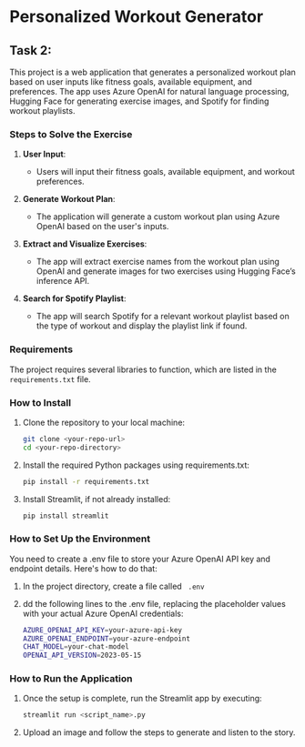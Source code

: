 # Personalized Workout Generator

## Task 2:

This project is a web application that generates a personalized workout plan based on user inputs like fitness goals, available equipment, and preferences. The app uses Azure OpenAI for natural language processing, Hugging Face for generating exercise images, and Spotify for finding workout playlists.

### Steps to Solve the Exercise

1. **User Input**:
   - Users will input their fitness goals, available equipment, and workout preferences.

2. **Generate Workout Plan**:
   - The application will generate a custom workout plan using Azure OpenAI based on the user's inputs.

3. **Extract and Visualize Exercises**:
   - The app will extract exercise names from the workout plan using OpenAI and generate images for two exercises using Hugging Face’s inference API.

4. **Search for Spotify Playlist**:
   - The app will search Spotify for a relevant workout playlist based on the type of workout and display the playlist link if found.

### Requirements

The project requires several libraries to function, which are listed in the `requirements.txt` file.

### How to Install

1. Clone the repository to your local machine:
   ```bash
   git clone <your-repo-url>
   cd <your-repo-directory>
    ```
2. Install the required Python packages using requirements.txt:
   ```bash
   pip install -r requirements.txt
    ``` 
3. Install Streamlit, if not already installed:
   ```bash
   pip install streamlit
    ```

### How to Set Up the Environment
You need to create a .env file to store your Azure OpenAI API key and endpoint details. Here's how to do that:

1. In the project directory, create a file called ` .env` 

2. dd the following lines to the .env file, replacing the placeholder values with your actual Azure OpenAI credentials:
    ```bash
    AZURE_OPENAI_API_KEY=your-azure-api-key
    AZURE_OPENAI_ENDPOINT=your-azure-endpoint
    CHAT_MODEL=your-chat-model
    OPENAI_API_VERSION=2023-05-15
    ```
### How to Run the Application
1. Once the setup is complete, run the Streamlit app by executing:
    ```bash
   streamlit run <script_name>.py
   ```
2. Upload an image and follow the steps to generate and listen to the story.